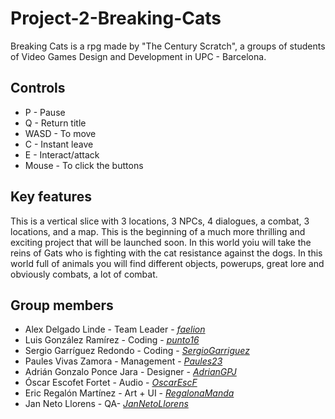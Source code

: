 # Project-2-Breaking-Cats
Breaking Cats is a rpg made by "The Century Scratch", a groups of students of Video Games Design and Development in UPC - Barcelona.

## Controls
- P - Pause
- Q - Return title
- WASD - To move
- C - Instant leave
- E - Interact/attack
- Mouse - To click the buttons

## Key features
This is a vertical slice with 3 locations, 3 NPCs, 4 dialogues, a combat, 3 locations, and a map. This is the beginning of a much more thrilling and exciting project that will be launched soon. In this world yoiu will take the reins of Gats who is fighting with the cat resistance against the dogs. In this world full of animals you will find different objects, powerups, great lore and obviously combats, a lot of combat.

## Group members
- Alex Delgado Linde - Team Leader - [_faelion_](https://github.com/faelion)
 - Luis González Ramírez - Coding - [_punto16_](https://github.com/punto16)
 - Sergio Garríguez Redondo - Coding - [_SergioGarriguez_](https://github.com/SergioGarriguez)
 - Paules Vivas Zamora - Management - [_Paules23_](https://github.com/Paules23)
 - Adrián Gonzalo Ponce Jara - Designer - [_AdrianGPJ_](https://github.com/AdrianGPJ)
 - Óscar Escofet Fortet - Audio - [_OscarEscF_](https://github.com/OscarEscF)
 - Eric Regalón Martínez - Art + UI - [_RegalonaManda_](https://github.com/RegalonaManda)
 - Jan Neto Llorens - QA- [_JanNetoLlorens_](https://github.com/JanNetoLlorens)
